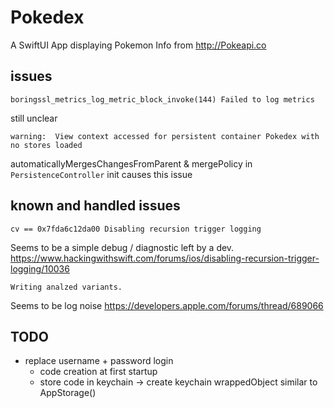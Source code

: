 # Pokedex
A SwiftUI App displaying Pokemon Info from http://Pokeapi.co

## issues 

```
boringssl_metrics_log_metric_block_invoke(144) Failed to log metrics
```
still unclear 

```
warning:  View context accessed for persistent container Pokedex with no stores loaded
```
automaticallyMergesChangesFromParent & mergePolicy in `PersistenceController` init causes this issue

## known and handled issues
```
cv == 0x7fda6c12da00 Disabling recursion trigger logging
````
Seems to be a simple debug / diagnostic left by a dev. https://www.hackingwithswift.com/forums/ios/disabling-recursion-trigger-logging/10036

```
Writing analzed variants.
```
Seems to be log noise https://developers.apple.com/forums/thread/689066

## TODO
* replace username + password login
  * code creation at first startup
  * store code in keychain -> create keychain wrappedObject similar to AppStorage()
